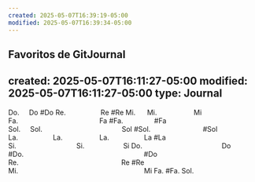```yaml
---
created: 2025-05-07T16:39:19-05:00
modified: 2025-05-07T16:39:34-05:00
---
```


Favoritos de GitJournal
---
created: 2025-05-07T16:11:27-05:00
modified: 2025-05-07T16:11:27-05:00
type: Journal
---

Do.     Do
#Do
Re.                  Re
#Re
Mi.      Mi.                   Mi
Fa.                                          Fa
#Fa.                #Fa
Sol.     Sol.                                         Sol
#Sol.                           #Sol
La.                  La.                   La.                  La
#La
Si.                               Si.                    Si
Do.                                         Do
#Do.                                                              #Do
Re.                                                     Re
#Re
Mi.                                                                 Mi
Fa.
#Fa.
Sol.
